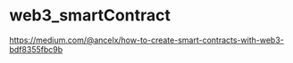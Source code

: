 # web3_smartContract

https://medium.com/@ancelx/how-to-create-smart-contracts-with-web3-bdf8355fbc9b
